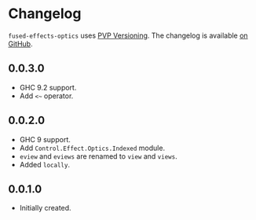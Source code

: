 # Changelog

`fused-effects-optics` uses [PVP Versioning][1].
The changelog is available [on GitHub][2].

## 0.0.3.0

* GHC 9.2 support.
* Add `<~` operator.

## 0.0.2.0

* GHC 9 support.
* Add `Control.Effect.Optics.Indexed` module.
* `eview` and `eviews` are renamed to `view` and `views`.
* Added `locally`.

## 0.0.1.0

* Initially created.

[1]: https://pvp.haskell.org
[2]: https://github.com/fused-effects/fused-effects-optics/releases
